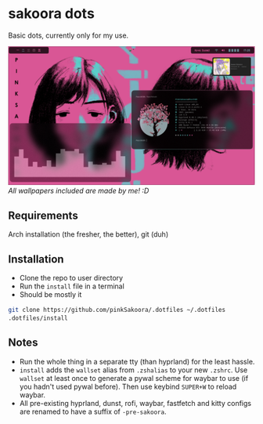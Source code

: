 # sakoora dots
Basic dots, currently only for my use.

![Dots Preview](https://github.com/pinkSakoora/.dotfiles/blob/f4a300ef0f18a04ca3cf7986d31ad2ec39ecbb21/2025-04-23-172643_hyprshot.png)
_All wallpapers included are made by me! :D_

## Requirements
Arch installation (the fresher, the better), git (duh)

## Installation
- Clone the repo to user directory
- Run the `install` file in a terminal
- Should be mostly it
```sh
git clone https://github.com/pinkSakoora/.dotfiles ~/.dotfiles
.dotfiles/install
```

## Notes
- Run the whole thing in a separate tty (than hyprland) for the least hassle.
- `install` adds the `wallset` alias from `.zshalias` to your new `.zshrc`. Use `wallset` at least once to generate a pywal scheme
  for waybar to use (if you hadn't used pywal before). Then use keybind `SUPER+W` to reload waybar.
- All pre-existing hyprland, dunst, rofi, waybar, fastfetch and kitty configs are renamed to have a suffix of `-pre-sakoora`.
